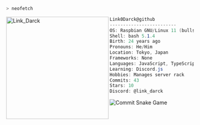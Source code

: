 ```zsh
> neofetch
```

<img align="left" src="https://avatars.githubusercontent.com/u/28543376?v=4" alt="Link_Darck" width="275" /> 

```csharp
Link0Darck@github
-------------------------
OS: Raspbian GNU/Linux 11 (bullseye) armv
Shell: bash 5.1.4
Birth: 24 years ago
Pronouns: He/Him
Location: Tokyo, Japan
Frameworks: None
Languages: JavaScript, TypeScript, HTML, PHP, Batchfile, Shell, ect...
Learning: Discord.js
Hobbies: Manages server rack
Commits: 43
Stars: 10
Discord: @link_darck
```
![Commit Snake Game](https://raw.githubusercontent.com/Link0Darck/Link_Darck/main/img/github-contribution-grid-snake.svg)
